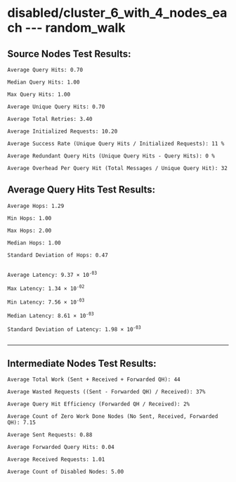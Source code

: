 # disabled/cluster_6_with_4_nodes_each --- random_walk
## Source Nodes Test Results:
	Average Query Hits: 0.70

	Median Query Hits: 1.00

	Max Query Hits: 1.00

	Average Unique Query Hits: 0.70

	Average Total Retries: 3.40

	Average Initialized Requests: 10.20

	Average Success Rate (Unique Query Hits / Initialized Requests): 11 %

	Average Redundant Query Hits (Unique Query Hits - Query Hits): 0 %

	Average Overhead Per Query Hit (Total Messages / Unique Query Hit): 32



## Average Query Hits Test Results:
<pre><code>Average Hops: 1.29

Min Hops: 1.00

Max Hops: 2.00

Median Hops: 1.00

Standard Deviation of Hops: 0.47


Average Latency: 9.37 × 10<sup>-03</sup>

Max Latency: 1.34 × 10<sup>-02</sup>

Min Latency: 7.56 × 10<sup>-03</sup>

Median Latency: 8.61 × 10<sup>-03</sup>

Standard Deviation of Latency: 1.98 × 10<sup>-03</sup>

</code></pre>

---------------------------------------------
## Intermediate Nodes Test Results:

	Average Total Work (Sent + Received + Forwarded QH): 44

	Average Wasted Requests ((Sent - Forwarded QH) / Received): 37%

	Average Query Hit Efficiency (Forwarded QH / Received): 2%

	Average Count of Zero Work Done Nodes (No Sent, Received, Forwarded QH): 7.15

	Average Sent Requests: 0.88

	Average Forwarded Query Hits: 0.04

	Average Received Requests: 1.01

	Average Count of Disabled Nodes: 5.00


